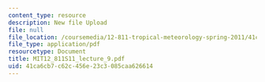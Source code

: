 ```yaml
---
content_type: resource
description: New file Upload
file: null
file_location: /coursemedia/12-811-tropical-meteorology-spring-2011/41ca6cb7c62c456e23c3085caa626614_MIT12_811S11_lecture_9.pdf
file_type: application/pdf
resourcetype: Document
title: MIT12_811S11_lecture_9.pdf
uid: 41ca6cb7-c62c-456e-23c3-085caa626614
---
```

